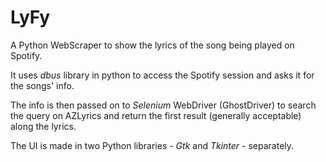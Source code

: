 # LyFy

A Python WebScraper to show the lyrics of the song being played on Spotify.

It uses *dbus* library in python to access the Spotify session and asks it for the songs' info.

The info is then passed on to *Selenium* WebDriver (GhostDriver) to search the query on AZLyrics and return the first result (generally acceptable) along the lyrics.

The UI is made in two Python libraries - *Gtk* and *Tkinter* - separately.
